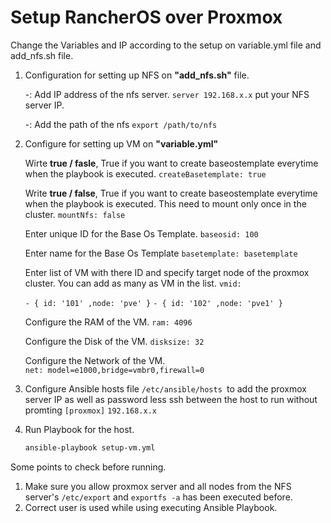 # Setup RancherOS over Proxmox

Change the Variables and IP according to the setup on variable.yml file and add_nfs.sh file.

1. Configuration for setting up NFS on **"add_nfs.sh"** file.
    
    -: Add IP address of the nfs server. 
    `server 192.168.x.x` put your NFS server IP.

    -: Add the path of the nfs 
    `export /path/to/nfs`

2. Configure for setting up VM on **"variable.yml"**

    Wirte **true / fasle**, True if you want to create baseostemplate everytime when the playbook is executed.
    `createBasetemplate: true`

    Write **true / false**, True if you want to create baseostemplate everytime when the playbook is executed. This need to mount only once in the cluster.
    `mountNfs: false`
    
    Enter unique ID for the Base Os Template.
    `baseosid: 100`

    Enter name for the Base Os Template
    `basetemplate: basetemplate`
    
    Enter list of VM with there ID and specify target node of the proxmox cluster. You can add as many as VM in the list.
    `vmid:`

      `- { id: '101' ,node: 'pve' }`
      `- { id: '102' ,node: 'pve1' }`
    
    Configure the RAM of the VM.
    `ram: 4096`
    
    Configure the Disk of the VM.
    `disksize: 32`
    
    Configure the Network of the VM.    
    `net: model=e1000,bridge=vmbr0,firewall=0`

3. Configure Ansible hosts file `/etc/ansible/hosts `to add the proxmox server IP as well as password less ssh between the host to run without promting
	`[proxmox]`
	`192.168.x.x` 

4. Run Playbook for the host.
	``` sh 
	ansible-playbook setup-vm.yml
	```

Some points to check before running.
1. Make sure you allow proxmox server and all nodes from the NFS server's `/etc/export` and `exportfs -a` has been executed before.
2. Correct user is used while using executing Ansible Playbook.